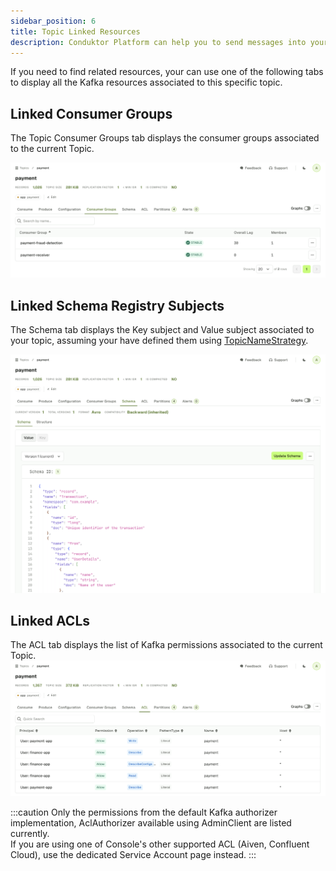 ```yaml
---
sidebar_position: 6
title: Topic Linked Resources
description: Conduktor Platform can help you to send messages into your topic. It's a useful feature for testing something without having to write a complete application.
---
```



If you need to find related resources, your can use one of the following tabs to display all the Kafka resources associated to this specific topic.

## Linked Consumer Groups

The Topic Consumer Groups tab displays the consumer groups associated to the current Topic.

![Capture](assets/topic-consumers.png)

## Linked Schema Registry Subjects

The Schema tab displays the Key subject and Value subject associated to your topic, assuming your have defined them using [TopicNameStrategy](https://docs.confluent.io/cloud/current/sr/fundamentals/serdes-develop/index.html#how-the-naming-strategies-work).

![Capture](assets/topic-subjects.png)

## Linked ACLs

The ACL tab displays the list of Kafka permissions associated to the current Topic.
![Capture](assets/topic-acls.png)

:::caution 
Only the permissions from the default Kafka authorizer implementation, AclAuthorizer available using AdminClient are listed currently.  
If you are using one of Console's other supported ACL (Aiven, Confluent Cloud), use the dedicated Service Account page instead.
:::


